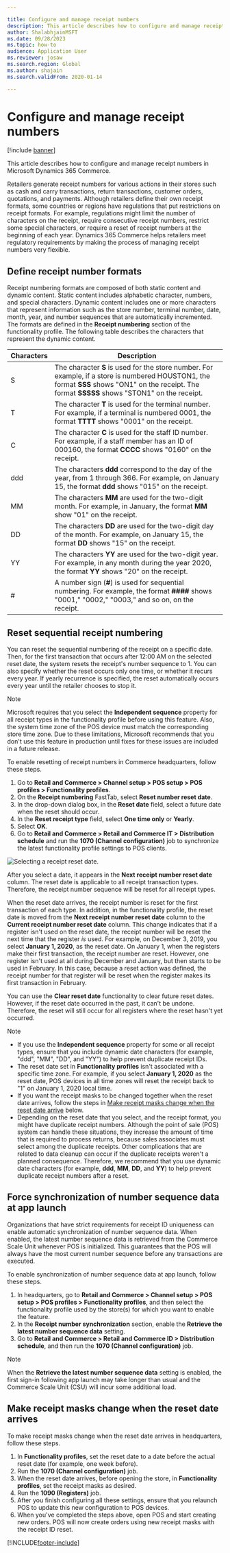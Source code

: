 ```yaml
---

title: Configure and manage receipt numbers
description: This article describes how to configure and manage receipt numbers in Microsoft Dynamics 365 Commerce.
author: ShalabhjainMSFT
ms.date: 09/28/2023
ms.topic: how-to
audience: Application User
ms.reviewer: josaw
ms.search.region: Global
ms.author: shajain
ms.search.validFrom: 2020-01-14

---
```


# Configure and manage receipt numbers 

[!include [banner](includes/banner.md)]

This article describes how to configure and manage receipt numbers in Microsoft Dynamics 365 Commerce.

Retailers generate receipt numbers for various actions in their stores such as cash and carry transactions, return transactions, customer orders, quotations, and payments. Although retailers define their own receipt formats, some countries or regions have regulations that put restrictions on receipt formats. For example, regulations might limit the number of characters on the receipt, require consecutive receipt numbers, restrict some special characters, or require a reset of receipt numbers at the beginning of each year. Dynamics 365 Commerce helps retailers meet regulatory requirements by making the process of managing receipt numbers very flexible.

## Define receipt number formats

Receipt numbering formats are composed of both static content and dynamic content. Static content includes alphabetic character, numbers, and special characters. Dynamic content includes one or more characters that represent information such as the store number, terminal number, date, month, year, and number sequences that are automatically incremented. The formats are defined in the **Receipt numbering** section of the functionality profile. The following table describes the characters that represent the dynamic content.

| Characters | Description |
|------------|-------------|
| S          | The character **S** is used for the store number. For example, if a store is numbered HOUSTON1, the format **SSS** shows "ON1" on the receipt. The format **SSSSS** shows "STON1" on the receipt. |
| T          | The character **T** is used for the terminal number. For example, if a terminal is numbered 0001, the format **TTTT** shows "0001" on the receipt. |
| C          | The character **C** is used for the staff ID number. For example, if a staff member has an ID of 000160, the format **CCCC** shows "0160" on the receipt. |
| ddd        | The characters **ddd** correspond to the day of the year, from 1 through 366. For example, on January 15, the format **ddd** shows "015" on the receipt. |
| MM         | The characters **MM** are used for the two-digit month. For example, in January, the format **MM** show "01" on the receipt. |
| DD         | The characters **DD** are used for the two-digit day of the month. For example, on January 15, the format **DD** shows "15" on the receipt. |
| YY         | The characters **YY** are used for the two-digit year. For example, in any month during the year 2020, the format **YY** shows "20" on the receipt. |
| \#         | A number sign (**\#**) is used for sequential numbering. For example, the format **####** shows "0001," "0002," "0003," and so on, on the receipt. |

## Reset sequential receipt numbering

You can reset the sequential numbering of the receipt on a specific date. Then, for the first transaction that occurs after 12:00 AM on the selected reset date, the system resets the receipt's number sequence to 1. You can also specify whether the reset occurs only one time, or whether it recurs every year. If yearly recurrence is specified, the reset automatically occurs every year until the retailer chooses to stop it. 

> [!NOTE]
> Microsoft requires that you select the **Independent sequence** property for all receipt types in the functionality profile before using this feature. Also, the system time zone of the POS device must match the corresponding store time zone. Due to these limitations, Microsoft recommends that you don't use this feature in production until fixes for these issues are included in a future release. 

To enable resetting of receipt numbers in Commerce headquarters, follow these steps.

1. Go to **Retail and Commerce \> Channel setup \> POS setup \> POS profiles \> Functionality profiles**.
1. On the **Receipt numbering** FastTab, select **Reset number reset date**.
1. In the drop-down dialog box, in the **Reset date** field, select a future date when the reset should occur.
1. In the **Reset receipt type** field, select **One time only** or **Yearly**.
1. Select **OK**.
1. Go to **Retail and Commerce \> Retail and Commerce IT \> Distribution schedule** and run the **1070 (Channel configuration)** job to synchronize the latest functionality profile settings to POS clients.

![Selecting a receipt reset date.](media/Enable_receipt_reset.png "Selecting a receipt reset date")

After you select a date, it appears in the **Next receipt number reset date** column. The reset date is applicable to all receipt transaction types. Therefore, the receipt number sequence will be reset for all receipt types.

When the reset date arrives, the receipt number is reset for the first transaction of each type. In addition, in the functionality profile, the reset date is moved from the **Next receipt number reset date** column to the **Current receipt number reset date** column. This change indicates that if a register isn't used on the reset date, the receipt number will be reset the next time that the register *is* used. For example, on December 3, 2019, you select **January 1, 2020**, as the reset date. On January 1, when the registers make their first transaction, the receipt number are reset. However, one register isn't used at all during December and January, but then starts to be used in February. In this case, because a reset action was defined, the receipt number for that register will be reset when the register makes its first transaction in February.

You can use the **Clear reset date** functionality to clear future reset dates. However, if the reset date occurred in the past, it can't be undone. Therefore, the reset will still occur for all registers where the reset hasn't yet occurred.

> [!NOTE]
> - If you use the **Independent sequence** property for some or all receipt types, ensure that you include dynamic date characters (for example, "ddd", "MM", "DD", and "YY") to help prevent duplicate receipt IDs.
> - The reset date set in **Functionality profiles** isn't associated with a specific time zone. For example, if you select **January 1, 2020** as the reset date, POS devices in all time zones will reset the receipt back to "1" on January 1, 2020 local time.
> - If you want the receipt masks to be changed together when the reset date arrives, follow the steps in [Make receipt masks change when the reset date arrive](#make-receipt-masks-change-when-the-reset-date-arrives) below. 
> - Depending on the reset date that you select, and the receipt format, you might have duplicate receipt numbers. Although the point of sale (POS) system can handle these situations, they increase the amount of time that is required to process returns, because sales associates must select among the duplicate receipts. Other complications that are related to data cleanup can occur if the duplicate receipts weren't a planned consequence. Therefore, we recommend that you use dynamic date characters (for example, **ddd**, **MM**, **DD**, and **YY**) to help prevent duplicate receipt numbers after a reset.

## Force synchronization of number sequence data at app launch

Organizations that have strict requirements for receipt ID uniqueness can enable automatic synchronization of number sequence data. When enabled, the latest number sequence data is retrieved from the Commerce Scale Unit whenever POS is initialized. This guarantees that the POS will always have the most current number sequence before any transactions are executed. 

To enable synchronization of number sequence data at app launch, follow these steps.

1. In headquarters, go to **Retail and Commerce \> Channel setup \> POS setup \> POS profiles \> Functionality profiles**, and then select the functionality profile used by the store(s) for which you want to enable the feature.
2. In the **Receipt number synchronization** section, enable the **Retrieve the latest number sequence data** setting. 
3. Go to **Retail and Commerce \> Retail and Commerce ID > Distribution schedule**, and then run the **1070 (Channel configuration)** job.  

> [!NOTE]
> When the **Retrieve the latest number sequence data** setting is enabled, the first sign-in following app launch may take longer than usual and the Commerce Scale Unit (CSU) will incur some additional load.

## Make receipt masks change when the reset date arrives

To make receipt masks change when the reset date arrives in headquarters, follow these steps.

1. In **Functionality profiles**, set the reset date to a date before the actual reset date (for example, one week before).
1. Run the **1070 (Channel configuration)** job.
1. When the reset date arrives, before opening the store, in **Functionality profiles**, set the receipt masks as desired.
1. Run the **1090 (Registers)** job.
1. After you finish configuring all these settings, ensure that you relaunch POS to update this new configuration to POS devices. 
1. When you've completed the steps above, open POS and start creating new orders. POS will now create orders using new receipt masks with the receipt ID reset.



[!INCLUDE[footer-include](../includes/footer-banner.md)]
